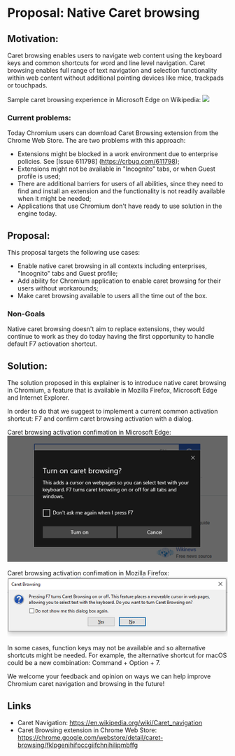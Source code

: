 # Proposal: Native Caret browsing

## Motivation:
Caret browsing enables users to navigate web content using the keyboard keys and common shortcuts for word and line level navigation. Caret browsing enables full range of text navigation and selection functionality within web content without additional pointing devices like mice, trackpads or touchpads. 

Sample caret browsing experience in Microsoft Edge on Wikipedia:
![](CB_Example.gif)

### Current problems:
Today Chromium users can download Caret Browsing extension from the Chrome Web Store. The are two problems with this approach:

* Extensions might be blocked in a work environment due to enterprise policies. See [Issue 611798] (https://crbug.com/611798);
* Extensions might not be available in "Incognito" tabs, or when Guest profile is used;
* There are additional barriers for users of all abilities, since they need to find and install an extension and the functionality is not readily available when it might be needed;
* Applications that use Chromium don't have ready to use solution in the engine today. 

## Proposal:
This proposal targets the following use cases:

* Enable native caret browsing in all contexts including enterprises, "Incognito" tabs and Guest profile;
* Add ability for Chromium application to enable caret browsing for their users without workarounds;
* Make caret browsing available to users all the time out of the box.

### Non-Goals
Native caret browsing doesn't aim to replace extensions, they would continue to work as they do today having the first opportunity to handle default F7 actiovation shortcut.

## Solution:
The solution proposed in this explainer is to introduce native caret browsing in Chromium, a feature that is available in Mozilla Firefox, Microsoft Edge and Internet Explorer.

In order to do that we suggest to implement a current common activation shortcut: F7 and confirm caret browsing activation with a dialog. 

Caret browsing activation confimation in Microsoft Edge:
![](edgeCaretBrosingPrompt.png)

Caret browsing activation confimation in Mozilla Firefox:
![](firefoxCaretBrosingPrompt.png)

In some cases, function keys may not be available and so alternative shortcuts might be needed. For example, the alternative shortcut for macOS could be a new combination: Command + Option + 7. 

We welcome your feedback and opinion on ways we can help improve Chromium caret navigation and browsing in the future! 


## Links

* Caret Navigation: https://en.wikipedia.org/wiki/Caret_navigation
* Caret Browsing extension in Chrome Web Store: https://chrome.google.com/webstore/detail/caret-browsing/fklpgenihifpccgiifchnihilipmbffg
